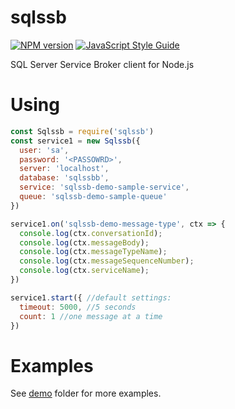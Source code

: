 # sqlssb
[![NPM version](https://badge.fury.io/js/badge-list.svg)](http://badge.fury.io/js/badge-list)
[![JavaScript Style Guide](https://img.shields.io/badge/code_style-standard-brightgreen.svg)](https://standardjs.com)

SQL Server Service Broker client for Node.js

# Using
```javascript
const Sqlssb = require('sqlssb')
const service1 = new Sqlssb({
  user: 'sa',
  password: '<PASSOWRD>',
  server: 'localhost',
  database: 'sqlssbb',
  service: 'sqlssb-demo-sample-service',
  queue: 'sqlssb-demo-sample-queue'
})

service1.on('sqlssb-demo-message-type', ctx => {
  console.log(ctx.conversationId);
  console.log(ctx.messageBody);
  console.log(ctx.messageTypeName);
  console.log(ctx.messageSequenceNumber);
  console.log(ctx.serviceName);
})

service1.start({ //default settings:
  timeout: 5000, //5 seconds
  count: 1 //one message at a time
})
```

# Examples
See [demo](demo/) folder for more examples.

